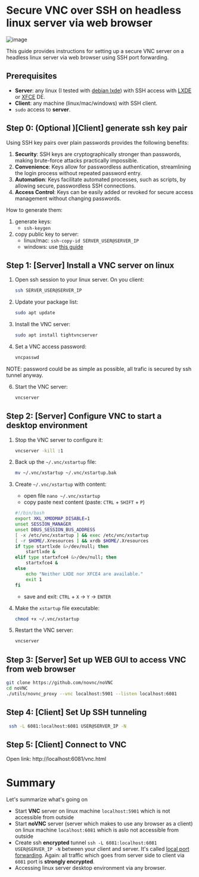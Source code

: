 # Secure VNC over SSH on headless linux server via web browser
![image](https://github.com/Red-Eyed/knowledgebase/assets/11485451/c542ed88-9140-4267-ab3e-52ab3f178f50)

This guide provides instructions for setting up a secure VNC server on a headless linux server via web browser using SSH port forwarding.

## Prerequisites

- **Server**: any linux (I tested with [debian lxde](https://wiki.debian.org/LXDE)) with SSH access with [LXDE](https://help.ubuntu.com/community/LXDE) or [XFCE](https://www.xfce.org/) DE.
- **Client**: any machine (linux/mac/windows) with SSH client.
- `sudo` access to **server**.
## Step 0: (Optional )[Client] generate ssh key pair
Using SSH key pairs over plain passwords provides the following benefits:
   1. **Security**: SSH keys are cryptographically stronger than passwords, making brute-force attacks practically impossible.
   2. **Convenience**: Keys allow for passwordless authentication, streamlining the login process without repeated password entry.
   3. **Automation**: Keys facilitate automated processes, such as scripts, by allowing secure, passwordless SSH connections.
   4. **Access Control**: Keys can be easily added or revoked for secure access management without changing passwords.
      
How to generate them:
   1. generate keys:  
      - `ssh-keygen`
   3. copy public key to server:  
      - linux/mac: `ssh-copy-id SERVER_USER@SERVER_IP`
      - windows: use [this guide](./ssh-copy-id%20for%20windows.md)

## Step 1: [Server] Install a VNC server on linux

1. Open ssh session to your linux server. On you client:
   ```bash
   ssh SERVER_USER@SERVER_IP
   ```
3. Update your package list:
   ```bash
   sudo apt update
   ```

4. Install the VNC server:
   ```bash
   sudo apt install tightvncserver
   ```

5. Set a VNC access password:
   ```bash
   vncpasswd
   ```
NOTE: password could be as simple as possible, all trafic is secured by ssh tunnel anyway.

6. Start the VNC server:
   ```bash
   vncserver
   ```

## Step 2: [Server] Configure VNC to start a desktop environment

1. Stop the VNC server to configure it:
   ```bash
   vncserver -kill :1
   ```

2. Back up the `~/.vnc/xstartup` file:
   ```bash
   mv ~/.vnc/xstartup ~/.vnc/xstartup.bak
   ```

3. Create `~/.vnc/xstartup` with content:
   - open file `nano ~/.vnc/xstartup`
   - copy paste next content (paste: `CTRL` + `SHIFT` + `P`)
   ```bash
   #!/bin/bash
   export XKL_XMODMAP_DISABLE=1
   unset SESSION_MANAGER
   unset DBUS_SESSION_BUS_ADDRESS
   [ -x /etc/vnc/xstartup ] && exec /etc/vnc/xstartup
   [ -r $HOME/.Xresources ] && xrdb $HOME/.Xresources
   if type startlxde &>/dev/null; then
       startlxde &
   elif type startxfce4 &>/dev/null; then
       startxfce4 &
   else
       echo "Neither LXDE nor XFCE4 are available."
       exit 1
   fi
   ```
   - save and exit: `CTRL` + `X` -> `Y` -> `ENTER`

4. Make the `xstartup` file executable:
   ```bash
   chmod +x ~/.vnc/xstartup
   ```

5. Restart the VNC server:
   ```bash
   vncserver
   ```
   
## Step 3: [Server] Set up WEB GUI to access VNC from web browser

```bash
git clone https://github.com/novnc/noVNC
cd noVNC
./utils/novnc_proxy --vnc localhost:5901 --listen localhost:6081
```

## Step 4: [Client] Set Up SSH tunneling

```bash
 ssh -L 6081:localhost:6081 USER@SERVER_IP -N
```

## Step 5: [Client]  Connect to VNC
Open link: http://localhost:6081/vnc.html

# Summary

Let's summarize what's going on

- Start **VNC** server on linux machine `localhost:5901` which is not accessible from outside
- Start **noVNC** server (server which makes to use any browser as a client) on linux machine `localhost:6081` which is aslo not accessible from outside
- Create ssh **encrypted** tunnel `ssh -L 6081:localhost:6081 USER@SERVER_IP -N` between your client and server. It's called [local port forwarding](https://en.wikipedia.org/wiki/Port_forwarding#Local_port_forwarding). Again: all traffic which goes from server side to client via `6081` port is **strongly encrypted**. 
- Accessing linux server desktop environment via any browser.
